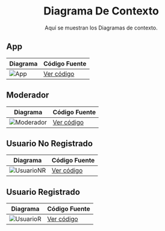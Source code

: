 <div align="center">

# Diagrama De Contexto

Aquí se muestran los Diagramas de contexto.

</div>

## App

| **Diagrama** | **Código Fuente** |
|--------------|--------------------|
| ![App](/images/modelosUML%20-%20SVG/5ª_Iteracion/DdContexto_App.svg) | [Ver código](/modelosUML%20-%20Codigo/5º_Iteración/DdContexto_app.puml) |

## Moderador

| **Diagrama** | **Código Fuente** |
|--------------|--------------------|
| ![Moderador](/images/modelosUML%20-%20SVG/5ª_Iteracion/DdContexto_Mod.svg) | [Ver código](/modelosUML%20-%20Codigo/5º_Iteración/DdContexto_Mod.puml) |

## Usuario No Registrado

| **Diagrama** | **Código Fuente** |
|--------------|--------------------|
| ![UsuarioNR](/images/modelosUML%20-%20SVG/5ª_Iteracion/DdContexto_UsuarioNR.svg) | [Ver código](/modelosUML%20-%20Codigo/5º_Iteración/DdContexto_UsuarioNR.puml) |

## Usuario Registrado

| **Diagrama** | **Código Fuente** |
|--------------|--------------------|
| ![UsuarioR](/images/modelosUML%20-%20SVG/5ª_Iteracion/DdContexto_UsuarioR.svg) | [Ver código](/modelosUML%20-%20Codigo/5º_Iteración/DdContexto_UsuarioR.puml) |

